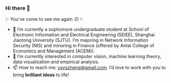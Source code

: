 ### Hi there 👋

✨ You've come to see me again :D ✨

- 📖 I’m currently a sophomore undergraduate student at School of Electronic Information and Electrical Engineering (SEIEE), Shanghai Jiaotong University (SJTU). I’m majoring in Network Information Security (NIS) and minoring in Finance (offered by Antai College of Economics and Management (ACEM)).
- 🔭 I’m currently interested in computer vision, machine learning theory, data visualization and empirical analysis.
- 📫 How to reach me: ysyszheng@gmail.com. I’d love to work with you to bring **brilliant ideas** to life!

<!-- [![Anurag's GitHub stats](https://github-readme-stats.vercel.app/api?username=ArtistYusen&show_icons=true&theme=onedark)](https://github.com/anuraghazra/github-readme-stats). -->

<!--
**ArtistYusen/ArtistYusen** is a ✨ _special_ ✨ repository because its `README.md` (this file) appears on your GitHub profile.

Here are some ideas to get you started:

- 🔭 I’m currently working on ...
- 🌱 I’m currently learning ...
- 👯 I’m looking to collaborate on ...
- 🤔 I’m looking for help with ...
- 💬 Ask me about ...
- 📫 How to reach me: ...
- 😄 Pronouns: ...
- ⚡ Fun fact: ...
-->
